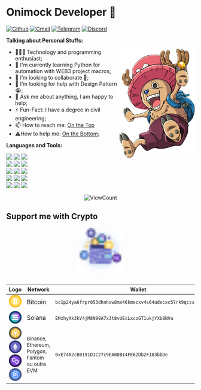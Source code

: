 # Onimock Developer 🚀

[![Github](https://img.shields.io/badge/-Github-333000?style=flat&logo=Github&logoColor=white)](https://github.com/OniMock)
[![Gmail](https://img.shields.io/badge/-Gmail-c14438?style=flat&logo=Gmail&logoColor=white)](mailto:onimock@gmail.com)
[![Telegram](https://img.shields.io/badge/-Telegram-0088cc?style=flat&logo=Telegram&logoColor=white)](https://t.me/onimock)
[![Discord](https://img.shields.io/badge/-Discord-7289da?style=flat&logo=Discord&logoColor=white)](https://discordapp.com/users/1038808339418710016)

**Talking about Personal Stuffs:**

<img width="40%" align="right" alt="Chopper" src="https://raw.githubusercontent.com/OniMock/.github/main/.resources/chopper.png"/>

- 👨🏽‍💻 Technology and programming enthusiast;
- 🌱 I'm currently learning Python for automation with WEB3 project macros;
- 👯 I’m looking to collaborate 🤝;
- 🤔 I’m looking for help with Design Pattern 😭;
- 💬 Ask me about anything, I am happy to help;
- ⚡️ Fun-Fact: I have a degree in civil engineering;
- 📫 How to reach me: [On the Top](#onimock-developer-🚀)
- ⚠️How to help me: [On the Bottom](#support-me-with-crypto);

**Languages and Tools:**

<p>
  <code><img width="10%"src="https://www.vectorlogo.zone/logos/python/python-ar21.svg"style="background-color: #ffffff;"></code>
  <code><img width="10%" src="https://www.vectorlogo.zone/logos/visualstudio_code/visualstudio_code-ar21.svg" style="background-color: white;"></code>
  <code><img width="10%" src="https://www.vectorlogo.zone/logos/brave/brave-ar21.svg" style="background-color: white;"></code>
  <br/>
  <code><img width="10%" src="https://www.vectorlogo.zone/logos/java/java-ar21.svg" style="background-color: white;"></code>
  <code><img width="10%" src="https://www.vectorlogo.zone/logos/kotlinlang/kotlinlang-ar21.svg" style="background-color: white;"></code>
  <code><img width="10%" src="https://www.vectorlogo.zone/logos/android/android-ar21.svg" style="background-color: white;"></code>
  <br/>
  <code><img width="10%" src="https://www.vectorlogo.zone/logos/gradle/gradle-ar21.svg"style="background-color: white;"></code>
  <code><img width="10%" src="https://www.vectorlogo.zone/logos/circleci/circleci-ar21.svg" style="background-color: white;"></code>
  <code><img width="10%" src="https://www.vectorlogo.zone/logos/json/json-ar21.svg" style="background-color: white;"></code>
  <br />
  <code><img width="10%" src="https://www.vectorlogo.zone/logos/mysql/mysql-ar21.svg" style="background-color: white;"></code>
  <code><img width="10%" src="https://www.vectorlogo.zone/logos/sqlite/sqlite-ar21.svg" style="background-color: white;"></code>
  <code><img width="10%" src="https://www.vectorlogo.zone/logos/firebase/firebase-ar21.svg" style="background-color: white;"></code>
  <br />
  <code><img width="10%" src="https://www.vectorlogo.zone/logos/git-scm/git-scm-ar21.svg" style="background-color: white;"></code>
  <code><img width="10%" src="https://www.vectorlogo.zone/logos/yaml/yaml-ar21.svg" style="background-color: white;"></code>
  <code><img width="10%" src="https://www.vectorlogo.zone/logos/gnu_bash/gnu_bash-ar21.svg" style="background-color: white;"></code>
</p>

<p align="center">
  <img alt="ViewCount" src="https://views.whatilearened.today/views/github/onimock/onimock.svg" />
</p>

## Support me with Crypto

<p align="center">
<img width="24%" alt="Wallet" src="https://raw.githubusercontent.com/OniMock/.github/main/.resources/crypto_wallet.svg"/>
</p>

<table align="left">
    <thead>
        <tr>
            <th>Logo</th>
            <th>Network</th>
            <th>Wallet</th>
        </tr>
    </thead>
    <tbody>
        <tr>
            <td align="center"><img alt="Bitcoin" src="https://raw.githubusercontent.com/OniMock/.github/main/.resources/bitcoin_logo.svg"/>
            </td>
            <td><font size="3">Bitcoin</font></td>
            <td><code>bc1p24ya6frpr053dhnhsw8mx46kmecxv4s64udecxc5lrk9qcssgxssf6zkpw</code></td>
        </tr>
         <tr>
            <td align="center"><img alt="Solana" src="https://raw.githubusercontent.com/OniMock/.github/main/.resources/solana_logo.svg"/>
            </td>
            <td><font size="3">Solana</font></td>
            <td><code>EMzhyAkJkV4jM8N99A7xJt8vUEcLxcoGT1ukjYXb8NVa</code></td>
         </tr>
         <tr>
            <td align="center" style="width: 20px;"><img alt="Ethereum" src="https://raw.githubusercontent.com/OniMock/.github/main/.resources/binance_logo.svg"/><img alt="Solana" src="https://raw.githubusercontent.com/OniMock/.github/main/.resources/ethereum_logo.svg"/><img alt="Polygon" src="https://raw.githubusercontent.com/OniMock/.github/main/.resources/polygon_logo.svg"/><img alt="Fantom" src="https://raw.githubusercontent.com/OniMock/.github/main/.resources/fantom_logo.svg"/>
            </td>
            <td style="width: 2px;"><font size="2">Binance, Ethereum, Polygon, Fantom ou outra EVM</font></td>
            <td><code>0xE7402cB0191D1C27c9EA0DB14FE62Db2F183bbDe</code></td>
        </tr>
    </tbody>
</table>
